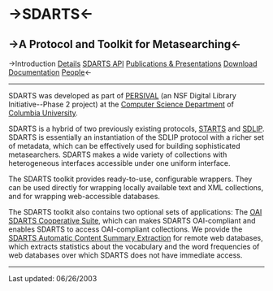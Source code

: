 ->SDARTS<-
  ======

->A Protocol and Toolkit for Metasearching<-
  ----------------------------------------

->Introduction [Details](http://sdarts.cs.columbia.edu/details.html) [SDARTS API](http://sdarts.cs.columbia.edu/sdartsapi.html) [Publications & Presentations](http://sdarts.cs.columbia.edu/publications.html) [Download](http://sdarts.cs.columbia.edu/download.html)	[Documentation](http://sdarts.cs.columbia.edu/documentation.html) [People](http://sdarts.cs.columbia.edu/people.html)<-

* * *

SDARTS was developed as part of [PERSIVAL](http://persival.cs.columbia.edu/) (an NSF Digital Library Initiative--Phase 2 project) at the [Computer Science Department](http://www.cs.columbia.edu/) of [Columbia University](http://www.columbia.edu/).

SDARTS is a hybrid of two previously existing protocols, [STARTS](http://www-db.stanford.edu/~gravano/starts_home.html) and [SDLIP](http://www-diglib.stanford.edu/~testbed/doc2/SDLIP/). SDARTS is essentially an instantiation of the SDLIP protocol with a richer set of metadata, which can be effectively used for building sophisticated metasearchers. SDARTS makes a wide variety of collections with heterogeneous interfaces accessible under one uniform interface.

The SDARTS toolkit provides ready-to-use, configurable wrappers. They can be used directly for wrapping locally available  text and XML collections, and for wrapping web-accessible databases.

The SDARTS toolkit also contains two optional sets of applications: The [OAI SDARTS Cooperative Suite](http://sdarts.cs.columbia.edu/documentation/oai-sdarts.html), which can makes SDARTS OAI-compliant and enables SDARTS to access OAI-compliant collections. We provide the [SDARTS Automatic Content Summary Extraction](http://sdarts.cs.columbia.edu/documentation/sdarts-cse.html) for remote web databases, which extracts statistics about the vocabulary and the word frequencies of web databases over which SDARTS does not have immediate access.

* * *

Last updated: 06/26/2003
